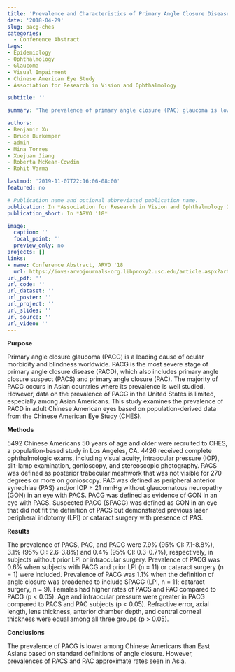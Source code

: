 ```yaml
---
title: 'Prevalence and Characteristics of Primary Angle Closure Disease in an Adult Chinese American Population: The Chinese American Eye Study'
date: '2018-04-29'
slug: pacg-ches
categories:
  - Conference Abstract
tags:
- Epidemiology
- Ophthalmology
- Glaucoma
- Visual Impairment
- Chinese American Eye Study
- Association for Research in Vision and Ophthalmology

subtitle: ''

summary: 'The prevalence of primary angle closure (PAC) glaucoma is lower among Chinese Americans than East Asians based on standard definitions of angle closure. However, prevalences of PAC suspect and PAC approximate rates seen in Asia.'

authors:
- Benjamin Xu
- Bruce Burkemper
- admin
- Mina Torres
- Xuejuan Jiang
- Roberta McKean-Cowdin
- Rohit Varma

lastmod: '2019-11-07T22:16:06-08:00'
featured: no

# Publication name and optional abbreviated publication name.
publication: In *Association for Research in Vision and Ophthalmology 2018 Annual Meeting*
publication_short: In *ARVO '18*

image:
  caption: ''
  focal_point: ''
  preview_only: no
projects: []
links:
- name: Conference Abstract, ARVO '18
  url: https://iovs-arvojournals-org.libproxy2.usc.edu/article.aspx?articleid=2690802
url_pdf: ''
url_code: ''
url_dataset: ''
url_poster: ''
url_project: ''
url_slides: ''
url_source: ''
url_video: ''
---
```


**Purpose**  

Primary angle closure glaucoma (PACG) is a leading cause of ocular morbidity and blindness worldwide. PACG is the most severe stage of primary angle closure disease (PACD), which also includes primary angle closure suspect (PACS) and primary angle closure (PAC). The majority of PACG occurs in Asian countries where its prevalence is well studied. However, data on the prevalence of PACG in the United States is limited, especially among Asian Americans. This study examines the prevalence of PACD in adult Chinese American eyes based on population-derived data from the Chinese American Eye Study (CHES).

**Methods**  

5492 Chinese Americans 50 years of age and older were recruited to CHES, a population-based study in Los Angeles, CA. 4426 received complete ophthalmologic exams, including visual acuity, intraocular pressure (IOP), slit-lamp examination, gonioscopy, and stereoscopic photography. PACS was defined as posterior trabecular meshwork that was not visible for 270 degrees or more on gonioscopy. PAC was defined as peripheral anterior synechiae (PAS) and/or IOP ≥ 21 mmHg without glaucomatous neuropathy (GON) in an eye with PACS. PACG was defined as evidence of GON in an eye with PACS. Suspected PACG (SPACG) was defined as GON in an eye that did not fit the definition of PACS but demonstrated previous laser peripheral iridotomy (LPI) or cataract surgery with presence of PAS.

**Results**  

The prevalence of PACS, PAC, and PACG were 7.9% (95% CI: 7.1-8.8%), 3.1% (95% CI: 2.6-3.8%) and 0.4% (95% CI: 0.3-0.7%), respectively, in subjects without prior LPI or intraocular surgery. Prevalence of PACG was 0.6% when subjects with PACG and prior LPI (n = 11) or cataract surgery (n = 1) were included. Prevalence of PACG was 1.1% when the definition of angle closure was broadened to include SPACG (LPI, n = 11; cataract surgery, n = 9). Females had higher rates of PACS and PAC compared to PACG (p < 0.05). Age and intraocular pressure were greater in PACG compared to PACS and PAC subjects (p < 0.05). Refractive error, axial length, lens thickness, anterior chamber depth, and central corneal thickness were equal among all three groups (p > 0.05).

**Conclusions**  

The prevalence of PACG is lower among Chinese Americans than East Asians based on standard definitions of angle closure. However, prevalences of PACS and PAC approximate rates seen in Asia.

